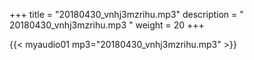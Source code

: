 +++
title = "20180430_vnhj3mzrihu.mp3"
description = " 20180430_vnhj3mzrihu.mp3 "
weight = 20
+++

{{< myaudio01 mp3="20180430_vnhj3mzrihu.mp3" >}}

